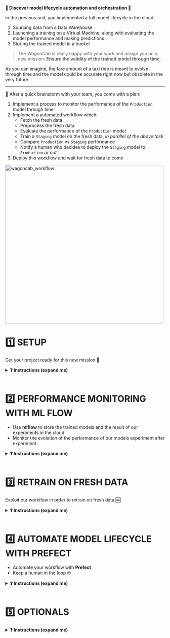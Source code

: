
[//]: # ( presentation of the unit )

**🥁 Discover model lifecycle automation and orchestration 🎻**

In the previous unit, you implemented a full model lifecycle in the cloud:
1. Sourcing data from a Data Warehouse
1. Launching a training on a Virtual Machine, along with evaluating the model performance and making predictions
1. Storing the trained model in a bucket

>The _WagonCab_ is really happy with your work and assign you on a new mission: **Ensure the validity of the trained model through time.**

As you can imagine, the fare amount of a taxi ride is meant to evolve through time and the model could be accurate right now but obsolete in the very future.

---

🤯 After a quick brainstorm with your team, you come with a plan:
1. Implement a process to monitor the performance of the `Production` model through time
1. Implement a automated workflow which:
    - Fetch the fresh data
    - Preprocess the fresh data
    - Evaluate the performance of the `Production` model
    - Train a `Staging` model on the fresh data, _in parallel of the above task_
    - Compare `Production` vs `Staging` performance
    - Notify a human who decides to deploy the `Staging` model to `Production` _or not_
1. Deploy this workflow and wait for fresh data to come

<img src="https://wagon-public-datasets.s3.amazonaws.com/data-science-images/07-ML-OPS/wagoncab_workflow.png" alt="wagoncab_workflow" width=500>


# 1️⃣ SETUP

Get your project ready for this new mission 🚀

<details>
  <summary markdown='span'><strong>❓ Instructions (expand me)</strong></summary>

## Install requirements

**💻 Install the version `0.0.automate_model_lifecycle` of the `taxifare` package with `make reinstall_package`**

Notice we've added 3 new packages: `mlflow`, `prefect` and  `psycopg2`

In addition, you need to install 2 binaries [Graphviz](https://graphviz.org/) and [xdg-utils](https://www.freedesktop.org/wiki/Software/xdg-utils/) to make Prefect work smoothly:

<details>
  <summary markdown='span'>⚙️ Mac OSX</summary>

```bash
brew install graphviz
```

</details>

<details>
  <summary markdown='span'>⚙️ Ubuntu</summary>

```bash
sudo apt install graphviz xdg-utils
```

</details>

**✅ Check your `taxifare` package version**

```bash
pip list | grep taxifare
# taxifare                  0.0.automate_model_lifecycle
```

**💻 Do not forget to handle your `.env` file**

_copy_ the `.env.sample`, _fill_ the `.env`, _allow_ `direnv`


## Reset all data sources

Start your mission refreshing all your data sources:
- CSVs datasets
- BigQuery tables

We provide you with a command which download all the CSVs locally and generate all the tables in your data warehouse.

**💻 Run `make reset_sources_all`** (~300Mo downloads)

**✅ Check both your `~/.lewagon/mlops/data` directory and your `taxifare_dataset` BigQuery dataset  have been filled**

**📝 Edit the `.env` file to work with the `train_10k` and `val_10k` datasets, and `CHUNK_SIZE=10000`** (let's start light)

🏁 You are up and ready!
</details>

<br>


# 2️⃣ PERFORMANCE MONITORING WITH ML FLOW

- Use **mlflow** to store the trained models and the result of our experiments in the cloud
- Monitor the evolution of the performance of our models experiment after experiment

<details>
  <summary markdown='span'><strong>❓ Instructions (expand me)</strong></summary>

[//]: # ( challenge tech stack: mlflow )

## Configure your project for mlflow

### Mlflow server

> The **WagonCab** tech team put in production a **mlflow** server located at [https://mlflow.lewagon.ai](https://mlflow.lewagon.ai) you will use in to track your experiments and store your trained models.

### Environment variables

👀 Look at your `.env` file and discover 3 new variables:
- `MODEL_TARGET` which defines how the `taxifare` package should save the _outputs of the training_ (i.e. the trained _model_, the training _parameters_ and _metrics_) once the training is over. `MODEL_TARGET` can take 2 values: `local` or `mlflow`
- `MLFLOW_EXPERIMENT` which is the name of the experiment
- `MLFLOW_MODEL_NAME` which is the name of your model

**📝 Edit your `.env` project configuration file:**

- `MODEL_TARGET` with the corresponding value
- `MLFLOW_EXPERIMENT` should contain `taxifare_experiment_<user.github_nickname>`
- `MLFLOW_MODEL_NAME` should contain `taxifare_<user.github_nickname>`

**🧪 Run the tests with `make test_mlflow_config`**

Now your mlflow config is set up, you need to update your package so the trained **model**, its **params** and its **performance** are pushed to mlflow anytime you are running an new experiment, i.e. a new training.

## Push your train results to MLFLOW

### Step 1: Push the `params`

**❓ Which module of your `taxifare` package is responsible for saving the training outputs?**

<details>
  <summary markdown='span'>Answer</summary>

It is the role of the `taxifare.ml_logic.registry` module to save the trained model, its parameters, and its performance thanks to the `save_model()` function.

This function is called anytime the model is trained or evaluated.
</details>

**❓ What are the training parameters?**

<details>
  <summary markdown='span'>Answer</summary>

Have a look at the `taxifare.interface.main` module, the `train()` function send a `dict` of parameters to the `save_model()` function:

```python
# main.py
def train():
    # [...]
    params = dict(
        # model parameters
        learning_rate=learning_rate,
        batch_size=batch_size,
        model_version=get_model_version(), # 💡 New method added for you, to log the model version from which to partial-train from
        # package behavior
        context="train",
        chunk_size=CHUNK_SIZE,
        # data
        training_set_size=DATASET_SIZE,
        val_set_size=VALIDATION_DATASET_SIZE,
        row_count=row_count,
        dataset_timestamp=get_dataset_timestamp(), # 💡 New method added for you, to log the "date" of the train_dataset
    )

    # save model
    save_model(model=model, params=params, metrics=dict(mae=val_mae))
```

</details>

**💻 Complete the first step of the `save_model` function in the `taxifare.ml_logic.registry` module**

```python
# registry.py
def save_model():
    # [...]
    # retrieve mlflow env params
    # YOUR CODE HERE

    # configure mlflow
    # YOUR CODE HERE

    if os.environ.get("MODEL_TARGET") == "mlflow":
        #[...]
        with mlflow.start_run():
            # STEP 1: push parameters to mlflow
            # YOUR CODE HERE

            # STEP 2: next question, keep empty
            # STEP 3: next question, keep empty
```



**🧪 Try to run the training using `make run_train`**

**✅ Check on the [mlflow interface](https://mlflow.lewagon.ai) if your parameters have been pushed**

<details>
  <summary markdown='span'>💡 Hint </summary>
  Have a look at the [mlflow python API documentation](https://mlflow.org/docs/latest/python_api/mlflow.html).

  Do not forget to set the tracking server with `mlflow.set_tracking_uri` and to provide an experiment name with `mlflow.set_experiment`.

  You should get something like this:

  <img src="https://wagon-public-datasets.s3.amazonaws.com/data-science-images/07-ML-OPS/mlflow_push_params.png" alt="mlflow_experiment" width=500 />
</details>

### Step 2: Push the `metrics`

Let's now push the metric (MAE) to mlflow.

**💻 Complete the second step of the `save_model` function in the `taxifare.ml_logic.registry` module**
- Try to run the training again using `make run_train`
- Check your metric has been pushed to mlflow

<details>
  <summary markdown='span'> 💡 Hint </summary>
  You should get something like this:

  <img src='https://wagon-public-datasets.s3.amazonaws.com/data-science-images/07-ML-OPS/mlflow_push_metric.png' alt='mlflow_push_metric' width=500 />
</details>


### Step 3: Push the `model`

Now for the better part: mlflow allows us to store the trained model so that we can easily refer to it when we want to make a prediction. This will allow you colleagues to use smoothly the model you have trained !

**💻 Complete the third step of the `save_model` function in the `taxifare.ml_logic.registry` module**
- Have a look at the [mlflow python API for Keras](https://mlflow.org/docs/latest/python_api/mlflow.keras.html) and find a function allowing you to upload your trained model.
- Try to run a training using `make run_train`
- Check your model has been pushed to mlflow

<details>
  <summary markdown='span'> 💡 Hint </summary>
  You should get something like this:

  <img src='https://wagon-public-datasets.s3.amazonaws.com/data-science-images/07-ML-OPS/mlflow_push_model.png' alt='mlflow_push_model' width=500 />

</details>


## Monitor model performance through `DATASET_SIZE`

You have a nice way to save your training outputs! Now is the time to train your model and monitor its performance. Let's start a set of experiments increasing the `DATASET_SIZE` and observe the consequence on the validation MAE.

**💻 Launch some training runs increasing the dataset size from 10k to 500k**
- Take the same size for the training set and the validation set
- Use 1 or 2 chunks for dataset size <= 100k
- Use chunks of 100k for dataset size > 100k
- Use your local data source to speed-up the process!


**👀 Inspect your performance evolution through `DATASET_SIZE` on mlflow**
<details>
  <summary markdown='span'> 💡 Hints: </summary>

  You should get something like this:

  <img src="https://wagon-public-datasets.s3.amazonaws.com/data-science-images/07-ML-OPS/mlflow_perf_training_set_size.png" alt="mlflow_perf_training_set_size" width=500 />

</details>


**💻 Put your _best_ model in `Production` stage in the mlflow UI**

## Make a prediction from you model saved in mlflow

What's the point storing my model in mlflow you'll say ? Well for starters mlflow allows you to handle very easily the lifecycle stage (_None_, _Staging_ or _Production_) of the model in order to synchronize the information accross the team. And more importantly, it allows any application to load a trained model in a given stage in order to make a prediction.

**💻 Complete the `load_model` function in the `taxifare.ml_logic.registry` module, then run a prediction using `make run_pred`**

<details>
  <summary markdown='span'> 💡 Hint </summary>

  Have a look at the [mlflow python API for Keras](https://mlflow.org/docs/latest/python_api/mlflow.keras.html) and find a function allowing you to retrieve your trained model.
</details>

🏁 Congrats! Your `taxifare` package is now persisting every aspect of your experiments in **mlflow** and you have _production-ready_ model.

</details>

<br>

# 3️⃣ RETRAIN ON FRESH DATA

Exploit our workflow in order to retrain on fresh data 🆕

<details>
  <summary markdown='span'><strong>❓ Instructions (expand me)</strong></summary>

So far you are able to track the `taxifare` model performance and choose which model version you want to set in `Production` for prediction purpose. That's good but your mission is not over yet. You need to monitor model performance through **time** when **new data** is available so you can ensure the predictions remain **accurate**.

Here are the next steps you decide to work on:
- Simulate new data incoming
- Evaluate the `Production` model on new data
- Re-train on new data **only**

## Simulate the passing of time

> The _WagonCab_ Data Engineering Team gave you a nice input: you can get 100k new records per month, already split chronologically between two 60k "train_new" and 40k "val_new" raw datasets. As the previous trainings showed you that this amount of data is enough to get a very good model performance, let's trigger the workflow **every month**. But wait, you ain't time to wait for it! You need to test your workflow right now! The good news is the Data Engineering Team has just finished to collect and prepare the data from January and February:

**👀 Inspect the `get_new_data.py` file that was given to you by the engineering team**
- It is located at the root directory because it's not part of your taxifare package.

**💻 Try to download data for January**
- 💡 You can run `python get_new_data.py -h` to get some help.
- ✅ Check you have the new CSVs locally and the new table on your data warehouse**

## Monitor the performance metric on new data

Now you fetched the new data, you need to check how the `Production` model performance is evolving.

**📝 Edit the `.env` file so you will be able to work with the new data:**
```bash
DATASET_SIZE=new
VALIDATION_DATASET_SIZE=new
CHUNK_SIZE=100000 # In this challenge, we won't need multiple chunks as a "100k" new dataset is small enough
```

**💻 Evaluate the model performance on January data**

<details>
  <summary markdown='span'>Hints</summary>

You can use the `taxifare.interface.main` (ie. `make run_...` ) to:
1. Preprocess the new training set
2. Preprocess the new validation set
3. Evaluate the `Production` model performance on new data (don't train it!)

Then you can check the MAE on mlflow.
</details>

**💻 Retrieve one more month of data (February), and evaluate again it's performance**

You should start noticing that your Production model performance decreases with time!

The MAE increased of about 15¢ is significative (we should cross-validate our model to be sure, but we don't have time for that in this challenge). It means that external conditions changed so that the `Production` model is not fit for purpose anymore. You need to re-train it with the new data to decide if whether or not you need to deploy a new model.

## Update the `Production` stage model weights

**💻 Re-train the `Production` model on new data with `make run_train`**

**👀 Compare the `Production` model evaluation with the new model MAE on mlflow**

**❓ Would do deploy the new model version to `Production`?**
<details>
  <summary markdown='span'>Anwser</summary>

Yes! The validation MAE of your re-trained (incrementally) production model is better than that of your original production model. And this result has been evaluated on the very same validation set of 40,000 rows - a significant size that can be considered representative of the current february period. You should therefore deploy this new one to production!

</details>


**💻 Loop over the workflow one last time with the new data from March**

<details>
  <summary markdown='span'>ℹ️ Info</summary>

- You can start over your "january --> june" journey at any moment with the `make delete_new_source` command
- You can very well call `get_new_month('mar')` without having called it with `jan` or `feb` before.
- These methods simply erase and replace what's inside `train_new.csv` and `val_new.csv` (and warehouse table equivalents)

</details>

👉 You can even play with the mlflow interface to plot the performance metrics through time!
👉 As months pass by, are you as happy with your new model performances compared with january ?


<details>
  <summary markdown='span'>👍 ML Eng Pro Tips </summary>

Why does my production performance deteriorates slightly even after new incremental training?

1. As an ML Engineer who knows the best practices, you should **retrain** again the model on the **whole 100k new data** so you fully exploit the info.
2. As an ML Engineer who understands deep-learning, you should always try to **finetune** a model by playing with `batch_size`,  `learning_rate` and `patience` available to you at `taxifare.interface.main.train`. Indeed, incremental training (i.e retraining an existing model on new data while keeping its existing weights) implies a trade-off between long and short term memory models. Do you want to put more weights on NEW data, or on PREVIOUS ones?

These two points are outside of this module's scope, but keep them in mind for your first interviews!

</details>

🏁 Congrats! Your workflow lifecycle is ready to be shipped in production 🔥

</details>

<br>

# 4️⃣ AUTOMATE MODEL LIFECYCLE WITH PREFECT

- Automate your workflow with **Prefect**
- Keep a human in the loop 🤓

<details>
  <summary markdown='span'><strong>❓ Instructions (expand me)</strong></summary>

> Good news! The WagonCab tech team tasked an intern to provide you with the **Prefect** boilerplate 🤩

## Workflow package structure

Here are the new files added by the intern:

``` bash
.
└── taxifare
    ├── flow
    │   ├── flow.py     # ♻️ workflow lifecycle code
    │   └── main.py     # 🚀 workflow launcher
    ├── data_sources
    ├── interface
    └── ml_logic
```

### `taxifare.flow.flow`
The trainee provided you with a full **Prefect** workflow boilerplate that they think will best allow you to plug the `taxifare` and build a complete automation for its lifecycle.

### `taxifare.flow.main`
The intern provided an entry point allowing you to trigger **ONE** run of the model lifecycle thanks to the `make run_workflow` command.

## Configure your project for Prefect

❓ **What parameters do you need to interact with Prefect ?**

**📝 Edit your `.env` project configuration file:**
- `PREFECT_FLOW_NAME` should follow `taxifare_lifecycle_<user.github_nickname>` convention
- `PREFECT_LOG_LEVEL` variable to `WARNING`(more info [here](https://docs.prefect.io/core/concepts/logging.html)).

**🧪 Run the tests with `make test_prefect_config`**

## Complete the workflow

❓ **How do you complete the workflow ?**

Our goal is to be able to run the workflow in an automated way.

We want our worflow to:
- Preprocess the new data
- Evaluate the performance of our current model in _Production_ (remember the mlflow stage ?) on the new data
- Train the latest model in _Production_ with the new data an see how the performance changes

**💻 Complete the tasks and the `build_flow()` function within `taxifare.flow.flow` module**

**✅ Try to `make run_workflow`**

**👀 Inspect the mlflow UI to see your workflow logs**

<details>
  <summary markdown='span'><strong> 💡 Hint </strong></summary>

  You do not need to write all the code right away before you test it: just put fake values in the return of the functions that you have not finished yet and observe what happens when you `make run_workflow`.
</details>

## Stay tuned

> Congrats! The _WagonCab_ team is impressed with your automated workflow but wait, wait! The Product Manager notes your workflow is missing **one last step**, don't you think? Exactly, you would like to be notified as soon as a workflow finishes. You know that  Prefect comes with a [couple of ways](https://docs-v1.prefect.io/api/latest/tasks/notifications.html) to do so. But the Product Manager would like you to use their own internal chat so the whole data team will be able to stay tuned.

**💻 Implement the `notify` task**

```python
# flow.py
@task
def notify(eval_mae, train_mae):
    base_url = 'https://wagon-chat.herokuapp.com'
    channel = '<user.github_nickname>' # change to your batch number when ready
    url = f"{base_url}/{channel}/messages"
    author = '<user.github_nickname>'
    content = "Evaluation MAE: {} - New training MAE: {}".format(
        round(eval_mae, 2), round(train_mae, 2))
    data = dict(author=author, content=content)
    response = requests.post(url, data=data)
    response.raise_for_status()
```

**💻 Update the `build_flow()` function then `make run_flow` again**

**✅ Check your notification on [https://wagon-chat.herokuapp.com/<user.github_nickname>](https://wagon-chat.herokuapp.com/<user.github_nickname>)**

<details>
  <summary markdown='span'>ℹ️ Wagon Chat API</summary>

[LeWagon Chat API](http://github.com/lewagon/wagon-chat-api) plays a role in the [Web Development Bootcamp](https://www.lewagon.com/web-development-course/full-time) while students are learning to communicate with API and the fundamentals of [JavaScript](https://developer.mozilla.org/en-US/docs/Web/JavaScript).
</details>

## Leverage the Prefect suite

Now you have a functional workflow, sure you want to get the Prefect server + interface to play with.

1. Create an account on [Prefect Cloud](https://cloud.prefect.io/) and get an API key
1. Store your API key in a secret place 🙊
1. Launch a Prefect server (cf lecture)
1. Switch the `PREFECT_BACKEND_SERVER` to `production`

**💻 Try to `make run_workflow`**

**✅ Check your workflow has been pushed to your Prefect dashboard**

Now's the time to play with the UI to get familiar with:
- 🔎 Finding your workflow
- 🏃‍♀️ Running your workflow
- 📆 Scheduling your workflow

**🏁 AMAZING! You plugged the `taxifare` to a fully automated workflow lifecycle 👏👏👏👏**
</details>

<br>

# 5️⃣ OPTIONALS

<details>
  <summary markdown='span'><strong>❓ Instructions (expand me)</strong></summary>

## OPTIONAL 1: Automate the performance monitoring

1. Find how long is your workflow on Prefect
1. Schedule your workflow with a relevant time laps on Prefect
1. Simulate the passing of time with the `get_new_data()` function with a relevant frequency
1. Follow the chat to check for notifications
1. Use the `Compare` feature of mlflow UI to draw performance metric data visulization
1. Set the last best model to `Production` anytime with mlflow

## OPTIONAL 2: Parallelization

1. Use the [`prefect.executors.LocalDaskExecutor`](https://docs-v1.prefect.io/core/tutorial/06-parallel-execution.html#scaling-out) in `flow.main.py` to parallelize the tasks
1. Launch the new workflow in `development` mode to test it then go to `production` and visualize the effect on the execution time
1. Identify the existing task which can be split and parallelized
1. Create a `flow.parallelized_flow.py` based on the previous workflow and adapt it so the formerly identified task is split
1. Publish and run the new workflow and check the new execution time

## OPTIONAL 3: Model Finetuning

1. Before deciding which model version to put in production, try a couple of hyperparameters during the training phase, by testing (grid-searching?) wisely various `batch_size`,  `learning_rate` and `patience`.
1. In addition, after finetuning and deciding on a model, try to retrain using the whole new dataset of each month, and not just the "train_new".

</details>

